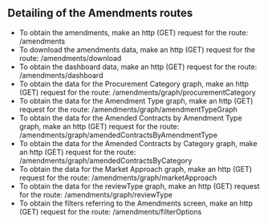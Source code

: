 ## Detailing of the Amendments routes

- To obtain the amendments, make an http (GET) request for the route: /amendments
- To download the amendments data, make an http (GET) request for the route: /amendments/download
- To obtain the dashboard data, make an http (GET) request for the route: /amendments/dashboard
- To obtain the data for the Procurement Category graph, make an http (GET) request for the route: /amendments/graph/procurementCategory
- To obtain the data for the Amendment Type graph, make an http (GET) request for the route: /amendments/graph/amendmentTypeGraph
- To obtain the data for the Amended Contracts by Amendment Type graph, make an http (GET) request for the route: /amendments/graph/amendedContractsByAmendmentType
- To obtain the data for the Amended Contracts by Category graph, make an http (GET) request for the route: /amendments/graph/amendedContractsByCategory
- To obtain the data for the Market Approach graph, make an http (GET) request for the route: /amendments/graph/marketApproach
- To obtain the data for the reviewType graph, make an http (GET) request for the route: /amendments/graph/reviewType
- To obtain the filters referring to the Amendments screen, make an http (GET) request for the route: /amendments/filterOptions



